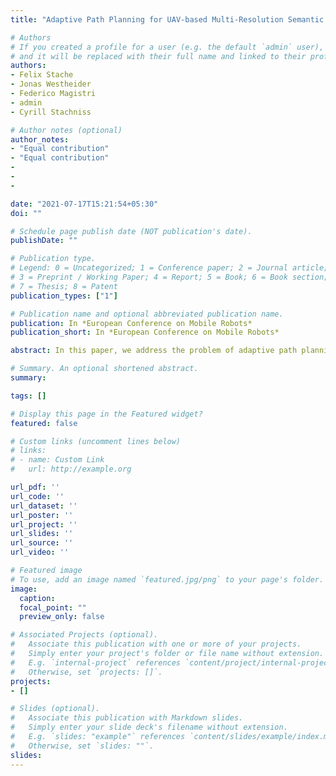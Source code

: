 ```yaml
---
title: "Adaptive Path Planning for UAV-based Multi-Resolution Semantic Segmentation"

# Authors
# If you created a profile for a user (e.g. the default `admin` user), write the username (folder name) here 
# and it will be replaced with their full name and linked to their profile.
authors:
- Felix Stache
- Jonas Westheider
- Federico Magistri
- admin
- Cyrill Stachniss

# Author notes (optional)
author_notes:
- "Equal contribution"
- "Equal contribution"
-
-
-

date: "2021-07-17T15:21:54+05:30"
doi: ""

# Schedule page publish date (NOT publication's date).
publishDate: ""

# Publication type.
# Legend: 0 = Uncategorized; 1 = Conference paper; 2 = Journal article;
# 3 = Preprint / Working Paper; 4 = Report; 5 = Book; 6 = Book section;
# 7 = Thesis; 8 = Patent
publication_types: ["1"]

# Publication name and optional abbreviated publication name.
publication: In *European Conference on Mobile Robots*
publication_short: In *European Conference on Mobile Robots*

abstract: In this paper, we address the problem of adaptive path planning for accurate semantic segmentation of terrain using unmanned aerial vehicles (UAVs). The usage of UAVs for terrain monitoring and remote sensing is rapidly gaining momentum due to their high mobility, low cost, and flexible deployment. However, a key challenge is planning missions to maximize the value of acquired data in large environments given flight time limitations. To address this, we propose an online planning algorithm which adapts the UAV paths to obtain high- resolution semantic segmentations necessary in areas on the terrain with fine details as they are detected in incoming images. This enables us to perform close inspections at low altitudes only where required, without wasting energy on exhaustive mapping at maximum resolution. A key feature of our approach is a new accuracy model for deep learning-based architectures that captures the relationship between UAV altitude and semantic segmentation accuracy. We evaluate our approach on the application of crop/weed segmentation in precision agriculture using real-world field data.

# Summary. An optional shortened abstract.
summary: 

tags: []

# Display this page in the Featured widget?
featured: false

# Custom links (uncomment lines below)
# links:
# - name: Custom Link
#   url: http://example.org

url_pdf: ''
url_code: ''
url_dataset: ''
url_poster: ''
url_project: ''
url_slides: ''
url_source: ''
url_video: ''

# Featured image
# To use, add an image named `featured.jpg/png` to your page's folder. 
image:
  caption: 
  focal_point: ""
  preview_only: false

# Associated Projects (optional).
#   Associate this publication with one or more of your projects.
#   Simply enter your project's folder or file name without extension.
#   E.g. `internal-project` references `content/project/internal-project/index.md`.
#   Otherwise, set `projects: []`.
projects:
- []

# Slides (optional).
#   Associate this publication with Markdown slides.
#   Simply enter your slide deck's filename without extension.
#   E.g. `slides: "example"` references `content/slides/example/index.md`.
#   Otherwise, set `slides: ""`.
slides: 
---
```


<!-- {{% callout note %}}
Click the *Cite* button above to demo the feature to enable visitors to import publication metadata into their reference management software.
{{% /callout %}}

{{% callout note %}}
Create your slides in Markdown - click the *Slides* button to check out the example.
{{% /callout %}}

Supplementary notes can be added here, including [code, math, and images](https://wowchemy.com/docs/writing-markdown-latex/).
 -->